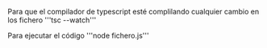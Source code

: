 Para que el compilador de typescript esté complilando cualquier cambio en los fichero
'''tsc --watch'''

Para ejecutar el código
'''node fichero.js'''
